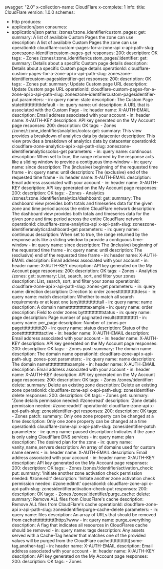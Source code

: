 swagger: "2.0"
x-collection-name: CloudFlare
x-complete: 1
info:
  title: CloudFlare
  version: 1.0.0
schemes:
- http
produces:
- application/json
consumes:
- application/json
paths:
  /zones/:zone_identifier/custom_pages:
    get:
      summary: A list of available Custom Pages the zone can use
      description: A list of available Custom Pages the zone can use
      operationId: cloudflare-custom-pages-for-a-zone-api
      x-api-path-slug: zoneszone-identifiercustom-pages-get
      responses:
        200:
          description: OK
      tags:
      - Zones
  /zones/:zone_identifier/custom_pages/:identifier:
    get:
      summary: Details about a specific Custom page details
      description: Details about a specific Custom page details
      operationId: cloudflare-custom-pages-for-a-zone-api
      x-api-path-slug: zoneszone-identifiercustom-pagesidentifier-get
      responses:
        200:
          description: OK
      tags:
      - Zones
    put:
      summary: Update Custom page URL
      description: Update Custom page URL
      operationId: cloudflare-custom-pages-for-a-zone-api
      x-api-path-slug: zoneszone-identifiercustom-pagesidentifier-put
      parameters:
      - in: query
        name: state
        description: The Custom Page statettttttttttttttdefault
      - in: query
        name: url
        description: A URL that is associated with the Custom Page
      - in: header
        name: X-AUTH-EMAIL
        description: Email address associated with your account
      - in: header
        name: X-AUTH-KEY
        description: API key generated on the My Account page
      responses:
        200:
          description: OK
      tags:
      - Zones
  /zones/:zone_identifier/analytics/colos:
    get:
      summary: This view provides a breakdown of analytics data by datacenter
      description: This view provides a breakdown of analytics data by datacenter
      operationId: cloudflare-zone-analytics-api
      x-api-path-slug: zoneszone-identifieranalyticscolos-get
      parameters:
      - in: query
        name: continuous
        description: When set to true, the range returned by the response acts like
          a sliding window to provide a contiguous time-window
      - in: query
        name: since
        description: The (inclusive) beginning of the requested time frame
      - in: query
        name: until
        description: The (exclusive) end of the requested time frame
      - in: header
        name: X-AUTH-EMAIL
        description: Email address associated with your account
      - in: header
        name: X-AUTH-KEY
        description: API key generated on the My Account page
      responses:
        200:
          description: OK
      tags:
      - Zones
      - Analytics
  /zones/:zone_identifier/analytics/dashboard:
    get:
      summary: The dashboard view provides both totals and timeseries data for the
        given zone and time period across the entire CloudFlare network
      description: The dashboard view provides both totals and timeseries data for
        the given zone and time period across the entire CloudFlare network
      operationId: cloudflare-zone-analytics-api
      x-api-path-slug: zoneszone-identifieranalyticsdashboard-get
      parameters:
      - in: query
        name: continuous
        description: When set to true, the range returned by the response acts like
          a sliding window to provide a contiguous time-window
      - in: query
        name: since
        description: The (inclusive) beginning of the requested time frame
      - in: query
        name: until
        description: The (exclusive) end of the requested time frame
      - in: header
        name: X-AUTH-EMAIL
        description: Email address associated with your account
      - in: header
        name: X-AUTH-KEY
        description: API key generated on the My Account page
      responses:
        200:
          description: OK
      tags:
      - Zones
      - Analytics
  /zones:
    get:
      summary: List, search, sort, and filter your zones
      description: List, search, sort, and filter your zones
      operationId: cloudflare-zone-api
      x-api-path-slug: zones-get
      parameters:
      - in: query
        name: direction
        description: Direction to order zonesttttttttttttttdesc
      - in: query
        name: match
        description: Whether to match all search requirements or at least one (any)ttttttttttttttall
      - in: query
        name: name
        description: A domain namettttttttttttttexample
      - in: query
        name: order
        description: Field to order zones byttttttttttttttstatus
      - in: query
        name: page
        description: Page number of paginated resultstttttttttttttt1
      - in: query
        name: per_page
        description: Number of zones per pagetttttttttttttt20
      - in: query
        name: status
        description: Status of the zonettttttttttttttactive
      - in: header
        name: X-AUTH-EMAIL
        description: Email address associated with your account
      - in: header
        name: X-AUTH-KEY
        description: API key generated on the My Account page
      responses:
        200:
          description: OK
      tags:
      - Zones
    post:
      summary: The domain name
      description: The domain name
      operationId: cloudflare-zone-api
      x-api-path-slug: zones-post
      parameters:
      - in: query
        name: name
        description: The domain namettttttttttttttexample
      - in: header
        name: X-AUTH-EMAIL
        description: Email address associated with your account
      - in: header
        name: X-AUTH-KEY
        description: API key generated on the My Account page
      responses:
        200:
          description: OK
      tags:
      - Zones
  /zones/:identifier:
    delete:
      summary: Delete an existing zone
      description: Delete an existing zone
      operationId: cloudflare-zone-api
      x-api-path-slug: zonesidentifier-delete
      responses:
        200:
          description: OK
      tags:
      - Zones
    get:
      summary: 'Zone details permission needed: #zone:read'
      description: 'Zone details permission needed: #zone:readntt'
      operationId: cloudflare-zone-api
      x-api-path-slug: zonesidentifier-get
      responses:
        200:
          description: OK
      tags:
      - Zones
    patch:
      summary: Only one zone property can be changed at a time
      description: Only one zone property can be changed at a time
      operationId: cloudflare-zone-api
      x-api-path-slug: zonesidentifier-patch
      parameters:
      - in: query
        name: paused
        description: Indicates if the zone is only using CloudFlare DNS services
      - in: query
        name: plan
        description: The desired plan for the zone
      - in: query
        name: vanity_name_servers
        description: An array of domains used for custom name servers
      - in: header
        name: X-AUTH-EMAIL
        description: Email address associated with your account
      - in: header
        name: X-AUTH-KEY
        description: API key generated on the My Account page
      responses:
        200:
          description: OK
      tags:
      - Zones
  /zones/:identifier/activation_check:
    put:
      summary: 'Initiate another zone activation check permission needed: #zone:edit'
      description: 'Initiate another zone activation check permission needed: #zone:editntt'
      operationId: cloudflare-zone-api
      x-api-path-slug: zonesidentifieractivation-check-put
      responses:
        200:
          description: OK
      tags:
      - Zones
  /zones/:identifier/purge_cache:
    delete:
      summary: Remove ALL files from CloudFlare&#39;s cache
      description: Remove ALL files from CloudFlare&#39;s cache
      operationId: cloudflare-zone-api
      x-api-path-slug: zonesidentifierpurge-cache-delete
      parameters:
      - in: query
        name: files
        description: An array of URLs that should be removed from cachetttttttttttttt[http://www
      - in: query
        name: purge_everything
        description: A flag that indicates all resources in CloudFlares cache should
          be removed
      - in: query
        name: tags
        description: Any assets served with a Cache-Tag header that matches one of
          the provided values will be purged from the CloudFlare cachetttttttttttttt[some-tag,another-tag]
      - in: header
        name: X-AUTH-EMAIL
        description: Email address associated with your account
      - in: header
        name: X-AUTH-KEY
        description: API key generated on the My Account page
      responses:
        200:
          description: OK
      tags:
      - Zones